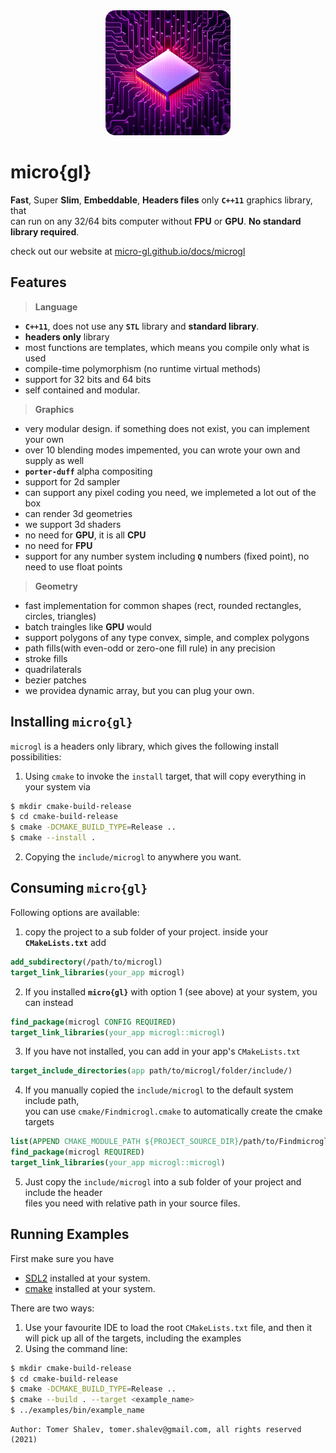 <div align='center'>
<img src='microgl-512-logo-rounded.png' style='height: 200px;'/>
</div>

# micro{gl}
**Fast**, Super **Slim**, **Embeddable**, **Headers files** only **`C++11`** graphics library, that  
can run on any 32/64 bits computer without **FPU** or **GPU**. **No standard library required**.


check out our website at [micro-gl.github.io/docs/microgl](https://micro-gl.github.io/docs/microgl)

## Features


> **Language** &nbsp;&nbsp;&nbsp;&nbsp;&nbsp;&nbsp;
- **`C++11`**, does not use any **`STL`** library and **standard library**.
- **headers only** library
- most functions are templates, which means you compile only what is used
- compile-time polymorphism (no runtime virtual methods)
- support for 32 bits and 64 bits
- self contained and modular.

> **Graphics** &nbsp;&nbsp;&nbsp;&nbsp;&nbsp;&nbsp;
- very modular design. if something does not exist, you can implement your own
- over 10 blending modes impemented, you can wrote your own and supply as well
- **`porter-duff`** alpha compositing
- support for 2d sampler
- can support any pixel coding you need, we implemeted a lot out of the box
- can render 3d geometries
- we support 3d shaders
- no need for **GPU**, it is all **CPU**
- no need for **FPU**
- support for any number system including **`Q`** numbers (fixed point), no need to use float points

> **Geometry** &nbsp;&nbsp;&nbsp;&nbsp;&nbsp;&nbsp;
- fast implementation for common shapes (rect, rounded rectangles, circles, triangles)
- batch traingles like **GPU** would
- support polygons of any type convex, simple, and complex polygons 
- path fills(with even-odd or zero-one fill rule) in any precision
- stroke fills
- quadrilaterals
- bezier patches
- we providea dynamic array, but you can plug your own.

## Installing `micro{gl}`
`microgl` is a headers only library, which gives the following install possibilities:
1. Using `cmake` to invoke the `install` target, that will copy everything in your system via
```bash
$ mkdir cmake-build-release
$ cd cmake-build-release
$ cmake -DCMAKE_BUILD_TYPE=Release ..
$ cmake --install .
```
2. Copying the `include/microgl` to anywhere you want.

## Consuming `micro{gl}`
Following options are available:
1. copy the project to a sub folder of your project. inside your **`CMakeLists.txt`** add
```cmake
add_subdirectory(/path/to/microgl)
target_link_libraries(your_app microgl)
```
2. If you installed **`micro{gl}`** with option 1 (see above) at your system, you can instead
```cmake
find_package(microgl CONFIG REQUIRED)
target_link_libraries(your_app microgl::microgl)
```
3. If you have not installed, you can add in your app's `CMakeLists.txt`
```cmake
target_include_directories(app path/to/microgl/folder/include/)
```
4. If you manually copied the `include/microgl` to the default system include path,  
you can use `cmake/Findmicrogl.cmake` to automatically create the cmake targets
```cmake
list(APPEND CMAKE_MODULE_PATH ${PROJECT_SOURCE_DIR}/path/to/Findmicrogl/folder)
find_package(microgl REQUIRED)
target_link_libraries(your_app microgl::microgl)
```
5. Just copy the `include/microgl` into a sub folder of your project and include the header  
files you need with relative path in your source files.

## Running Examples
First make sure you have 
 - [SDL2](https://www.libsdl.org/) installed at your system.  
 - [cmake](https://cmake.org/download/) installed at your system.

There are two ways:
1. Use your favourite IDE to load the root `CMakeLists.txt` file, and then it   
   will pick up all of the targets, including the examples
2. Using the command line:
```bash
$ mkdir cmake-build-release
$ cd cmake-build-release
$ cmake -DCMAKE_BUILD_TYPE=Release ..
$ cmake --build . --target <example_name>
$ ../examples/bin/example_name
```

```text
Author: Tomer Shalev, tomer.shalev@gmail.com, all rights reserved (2021)
```
